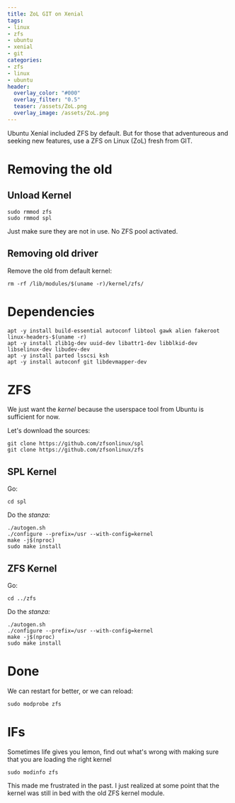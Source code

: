 ```yaml
---
title: ZoL GIT on Xenial
tags:
- linux
- zfs
- ubuntu
- xenial
- git
categories:
- zfs
- linux
- ubuntu
header:
  overlay_color: "#000"
  overlay_filter: "0.5"
  teaser: /assets/ZoL.png
  overlay_image: /assets/ZoL.png
---
```


Ubuntu Xenial included ZFS by default. But for those that adventureous and seeking new features, use a ZFS on Linux (ZoL) fresh from GIT.

# Removing the old

## Unload Kernel

```console
sudo rmmod zfs
sudo rmmod spl
```

Just make sure they are not in use. No ZFS pool activated.

## Removing old driver

Remove the old from default kernel:

```console
rm -rf /lib/modules/$(uname -r)/kernel/zfs/
```

# Dependencies

```console
apt -y install build-essential autoconf libtool gawk alien fakeroot linux-headers-$(uname -r)
apt -y install zlib1g-dev uuid-dev libattr1-dev libblkid-dev libselinux-dev libudev-dev
apt -y install parted lsscsi ksh
apt -y install autoconf git libdevmapper-dev
```

# ZFS

We just want the _kernel_ because the userspace tool from Ubuntu is sufficient for now.

Let's download the sources:

```console
git clone https://github.com/zfsonlinux/spl
git clone https://github.com/zfsonlinux/zfs
```

## SPL Kernel

Go:

```console
cd spl
```

Do the _stanza:_

```console
./autogen.sh
./configure --prefix=/usr --with-config=kernel
make -j$(nproc)
sudo make install
```

## ZFS Kernel

Go:

```console
cd ../zfs
```

Do the _stanza:_

```console
./autogen.sh
./configure --prefix=/usr --with-config=kernel
make -j$(nproc)
sudo make install
```

# Done

We can restart for better, or we can reload:

```console
sudo modprobe zfs
```

# IFs
Sometimes life gives you lemon, find out what's wrong with making sure that you are loading the right kernel

```console
sudo modinfo zfs
```

This made me frustrated in the past. I just realized at some point that the kernel was still in bed with the old ZFS kernel module.
